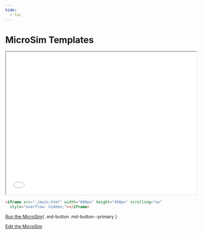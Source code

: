 ```yaml
---
hide:
  - toc
---
```


# MicroSim Templates

<iframe src="./main.html" width="600px" height="450px" scrolling="no"
  style="overflow: hidden;"></iframe>

```html
<iframe src="./main.html" width="600px" height="450px" scrolling="no"
  style="overflow: hidden;"></iframe>
```

[Run the MicroSim](./main.html){ .md-button .md-button--primary }

[Edit the MicroSim]()


